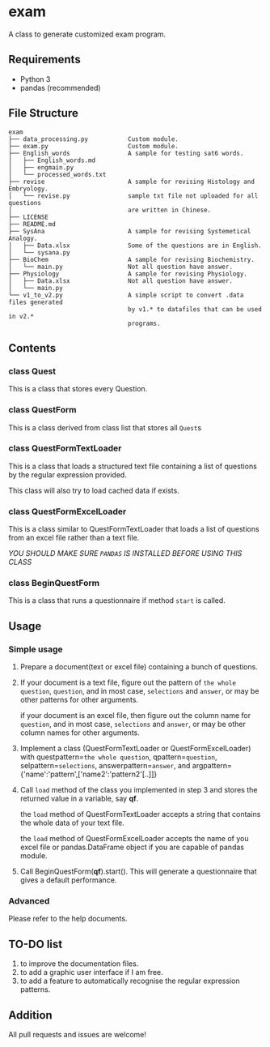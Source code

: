 exam
====

A class to generate customized exam program.

Requirements
-----------
- Python 3
- pandas (recommended)

File Structure
-------------

```
exam
├── data_processing.py           Custom module.
├── exam.py                      Custom module.
├── English_words                A sample for testing sat6 words.
│   ├── English_words.md
│   ├── engmain.py
│   └── processed_words.txt
├── revise                       A sample for revising Histology and Embryology.
│   └── revise.py                sample txt file not uploaded for all questions
│                                are written in Chinese.
├── LICENSE
├── README.md
├── SysAna                       A sample for revising Systemetical Analogy.
│   ├── Data.xlsx                Some of the questions are in English.
│   └── sysana.py
├── BioChem                      A sample for revising Biochemistry.
│   └── main.py                  Not all question have answer.
├── Physiology                   A sample for revising Physiology.
│   ├── Data.xlsx                Not all question have answer.
│   └── main.py
└── v1_to_v2.py                  A simple script to convert .data files generated
                                 by v1.* to datafiles that can be used in v2.*
                                 programs.
```

Contents
--------
### class Quest
This is a class that stores every Question.

### class QuestForm
This is a class derived from class list that stores all `Quest`s

### class QuestFormTextLoader
This is a class that loads a structured text file containing a
list of questions by the regular expression provided.

This class will also try to load cached data if exists.

### class QuestFormExcelLoader
This is a class similar to QuestFormTextLoader
that loads a list of questions from an excel file rather than a text file.

*YOU SHOULD MAKE SURE `PANDAS` IS INSTALLED BEFORE USING THIS CLASS*

### class BeginQuestForm
This is a class that runs a questionnaire if method `start` is called.

Usage
-----
### Simple usage

1. Prepare a document(text or excel file) containing a bunch of questions.

2. If your document is a text file, figure out the pattern of `the whole question`,
    `question`, and in most case, `selections` and `answer`, or may be other
    patterns for other arguments.

    if your document is an excel file, then figure out the column name for
    `question`, and in most case, `selections` and `answer`, or may be other
    column names for other arguments.

3. Implement a class (QuestFormTextLoader or QuestFormExcelLoader) with
    questpattern=`the whole question`, qpattern=`question`,
    selpattern=`selections`, answerpattern=`answer`,
    and argpattern={'name':'pattern',['name2':'pattern2'[..]]}

4. Call `load` method of the class you implemented in step 3 and stores the
    returned value in a variable, say **qf**.

    the `load` method of QuestFormTextLoader accepts a string that contains the whole data of your text file.

    the `load` method of QuestFormExcelLoader accepts the name of you excel file
    or pandas.DataFrame object if you are capable of pandas module.

5. Call BeginQuestForm(**qf**).start(). This will generate a questionnaire that
    gives a default performance.

### Advanced

Please refer to the help documents.

TO-DO list
---------
1. to improve the documentation files.
2. to add a graphic user interface if I am free.
3. to add a feature to automatically recognise the regular
    expression patterns.

Addition
-------
All pull requests and issues are welcome!
